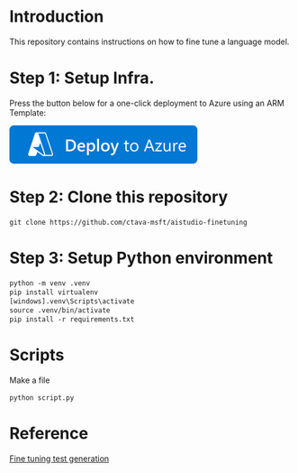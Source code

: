 # Introduction
This repository contains instructions on how to fine tune a language model.

# Step 1: Setup Infra.

Press the button below for a one-click deployment to Azure using an ARM Template:

[![Deploy to Azure](https://raw.githubusercontent.com/Azure/azure-quickstart-templates/master/1-CONTRIBUTION-GUIDE/images/deploytoazure.svg?sanitize=true)](https://portal.azure.com/#create/Microsoft.Template/uri/https%3A%2F%2Fraw.githubusercontent.com%2Fctava-msft%2Faistudio-finetuning%2Fmain%2Fazuredeploy.json)

# Step 2: Clone this repository

```
git clone https://github.com/ctava-msft/aistudio-finetuning
```

# Step 3: Setup Python environment

```
python -m venv .venv
pip install virtualenv
[windows].venv\Scripts\activate
source .venv/bin/activate
pip install -r requirements.txt
```
# Scripts

Make a file

```
python script.py
```

# Reference

[Fine tuning test generation](https://github.com/Azure/azureml-examples/blob/phi/bug_bash/sdk/python/foundation-models/system/finetune/text-generation/chat-completion.ipynb)
